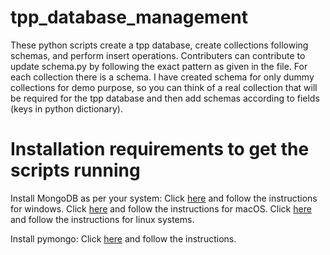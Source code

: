 # tpp_database_management
These python scripts create a tpp database, create collections following schemas, and perform insert operations. 
Contributers can contribute to update schema.py by following the exact pattern as given in the file.
For each collection there is a schema.
I have created schema for only dummy collections for demo purpose, so you can think of a real collection that will be required for the tpp database and then add schemas according to fields (keys in python dictionary).

# Installation requirements to get the scripts running
Install MongoDB as per your system: 
      Click [here](https://www.mongodb.com/docs/manual/tutorial/install-mongodb-on-windows/) and follow the instructions for windows.
      Click [here](https://www.mongodb.com/docs/manual/tutorial/install-mongodb-on-os-x/) and follow the instructions for macOS.
      Click [here](https://www.mongodb.com/docs/manual/administration/install-on-linux/) and follow the instructions for linux systems.
      
Install pymongo:
    Click [here](https://pymongo.readthedocs.io/en/stable/installation.html) and follow the instructions.
